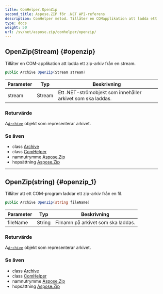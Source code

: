 ```yaml
---
title: ComHelper.OpenZip
second_title: Aspose.ZIP för .NET API-referens
description: ComHelper metod. Tillåter en COMapplikation att ladda ett ziparkiv från en stream.
type: docs
weight: 50
url: /sv/net/aspose.zip/comhelper/openzip/
---
```

## OpenZip(Stream) {#openzip}

Tillåter en COM-applikation att ladda ett zip-arkiv från en stream.

```csharp
public Archive OpenZip(Stream stream)
```

| Parameter | Typ | Beskrivning |
| --- | --- | --- |
| stream | Stream | Ett .NET-strömobjekt som innehåller arkivet som ska laddas. |

### Returvärde

A[`Archive`](../../archive/) objekt som representerar arkivet.

### Se även

* class [Archive](../../archive/)
* class [ComHelper](../)
* namnutrymme [Aspose.Zip](../../comhelper/)
* hopsättning [Aspose.Zip](../../../)

---

## OpenZip(string) {#openzip_1}

Tillåter att ett COM-program laddar ett zip-arkiv från en fil.

```csharp
public Archive OpenZip(string fileName)
```

| Parameter | Typ | Beskrivning |
| --- | --- | --- |
| fileName | String | Filnamn på arkivet som ska laddas. |

### Returvärde

A[`Archive`](../../archive/) objekt som representerar arkivet.

### Se även

* class [Archive](../../archive/)
* class [ComHelper](../)
* namnutrymme [Aspose.Zip](../../comhelper/)
* hopsättning [Aspose.Zip](../../../)


